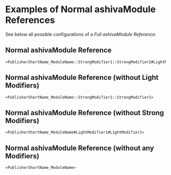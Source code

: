 # Examples of Normal ashivaModule References

See below all possible configurations of a *Full ashivaModule Reference*:

## Normal ashivaModule Reference
```
«PublisherShortName_ModuleName::StrongModifier1::StrongModifier2#LightMod1#LightMod2»
```

## Normal ashivaModule Reference (without Light Modifiers)
```
«PublisherShortName_ModuleName::StrongModifier1::StrongModifier2»
```

## Normal ashivaModule Reference (without Strong Modifiers)
```
«PublisherShortName_ModuleName#LightModifier1#LightModifier2»
```

## Normal ashivaModule Reference (without any Modifiers)
```
«PublisherShortName_ModuleName»
```
